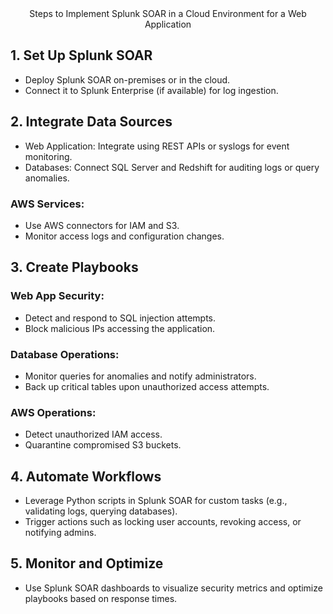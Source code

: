 <center>Steps to Implement Splunk SOAR in a Cloud Environment for a Web Application</center>

## 1. Set Up Splunk SOAR

- Deploy Splunk SOAR on-premises or in the cloud.
- Connect it to Splunk Enterprise (if available) for log ingestion.

## 2. Integrate Data Sources

- Web Application: Integrate using REST APIs or syslogs for event monitoring.
- Databases: Connect SQL Server and Redshift for auditing logs or query anomalies.
  
### AWS Services:
- Use AWS connectors for IAM and S3.
- Monitor access logs and configuration changes.

## 3. Create Playbooks

### Web App Security:
- Detect and respond to SQL injection attempts.
- Block malicious IPs accessing the application.

### Database Operations:
- Monitor queries for anomalies and notify administrators.
- Back up critical tables upon unauthorized access attempts.

### AWS Operations:
- Detect unauthorized IAM access.
- Quarantine compromised S3 buckets.

## 4. Automate Workflows

- Leverage Python scripts in Splunk SOAR for custom tasks (e.g., validating logs, querying databases).
- Trigger actions such as locking user accounts, revoking access, or notifying admins.

## 5. Monitor and Optimize

- Use Splunk SOAR dashboards to visualize security metrics and optimize playbooks based on response times.
